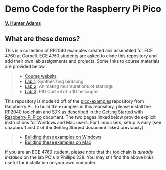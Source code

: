 # Demo Code for the Raspberry Pi Pico
#### [V. Hunter Adams](https://vanhunteradams.com)

## What are these demos?

This is a collection of RP2040 examples created and assembled for ECE 4760 at Cornell. ECE 4760 students are asked to clone this repository and add their own lab assignments and projects. Some links to course materials are provided below.

> - [Course website](https://ece4760.github.io)
> - [Lab 1](https://vanhunteradams.com/Pico/Birds/Birdsong.html): Synthesizing birdsong
> - [Lab 2](https://vanhunteradams.com/Pico/Animal_Movement/Boids_Lab.html): Animating murmurations of starlings
> - [Lab 3](https://vanhunteradams.com/Pico/Helicopter/Helicopter.html): PID Control of a 1D helicopter

This repository is modeled off of the [pico-examples](https://github.com/raspberrypi/pico-examples) repository from Raspberry Pi. To build the examples in this repository, please install the RP2040 toolchain and SDK as described in the [Getting Started with Raspberry Pi Pico](https://datasheets.raspberrypi.com/pico/getting-started-with-pico.pdf) document. The two pages linked below provide explicit instructions for Windows and Mac users. For Linux users, setup is easy (see chapters 1 and 2 of the Getting Started document linked previously). 

> - [Building these examples on Windows](https://vanhunteradams.com/Pico/Setup/PicoSetup.html)
> - [Building these examples on Mac](https://vanhunteradams.com/Pico/Setup/PicoSetupMac.html)

If you are an ECE 4760 student, please note that the toolchain is *already installed* on the lab PC's in Phillips 238. You may still find the above links useful for installation on your own computer.
